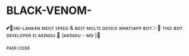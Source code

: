 # BLACK-VENOM-
💕🥰ꜱʀɪ-ʟᴀɴᴋᴀɴ ᴍᴏꜱᴛ ꜱᴘᴇᴇᴅ &amp; ʙᴇꜱᴛ ᴍᴜʟᴛɪ ᴅᴇᴠɪᴄᴇ ᴡʜᴀᴛꜱᴀᴘᴘ ʙᴏᴛ.✨🌷 ᴛʜɪꜱ ʙᴏᴛ ᴅᴇᴠᴇʟᴏᴘᴇʀ ɪꜱ ᴀᴋɪɴᴅᴜ.💝 (ᴀᴋɪɴᴅᴜ - ᴍᴅ )🌹

ᴘᴀɪʀ ᴄᴏᴅᴇ 
